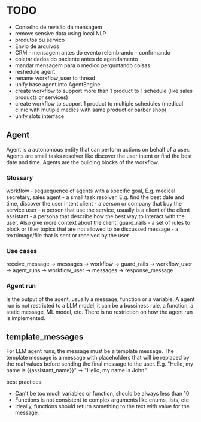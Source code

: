 # TODO
- Conselho de revisão da mensagem
- remove sensive data using local NLP
- produtos ou servico
- Envio de arquivos
- CRM - mensagem antes do evento relembrando - confirmando
- coletar dados do paciente antes do agendamento
- mandar mensagem para o medico perguntando coisas
- reshedule agent
- rename workflow_user to thread
- unify base agent into AgentEngine
- create workflow to support more than 1 product to 1 schedule (like sales products or services)
- create workflow to support 1 product to multiple schedules (medical clinic with mutiple medics with same product or barber shop)
- unify slots interface

## Agent
Agent is a autonomous entity that can perform actions on behalf of a user. Agents are small tasks resolver like discover the user intent or find the best date and time. Agents are the building blocks of the workflow.

### Glossary
workflow - seguequence of agents with a specific goal, E.g. medical secretary, sales
agent - a small task resolver, E.g. find the best date and time, discover the user intent
client - a person or company that buy the service
user - a person that use the service, usually is a client of the client
assistant - a persona that describe how the best way to interact with the user. Also give more context about the client.
guard_rails - a set of rules to block or filter topics that are not allowed to be discussed
message - a text/image/file that is sent or received by the user

### Use cases
receive_message -> messages -> workflow -> guard_rails -> workflow_user -> agent_runs -> workflow_user -> messages -> response_message

### Agent run
Is the output of the agent, usually a message, function or a variable. A agent run is not restricted to a LLM model, it can be a bussiness rule, a function, a static message, ML model, etc. There is no restriction on how the agent run is implemented.

## template_messages
For LLM agent runs, the message must be a template message. The template message is a message with placeholders that will be replaced by the real values before sending the final message to the user.
E.g. "Hello, my name is {{assistant_name}}" -> "Hello, my name is John"

best practices:
- Can't be too much variables or function, should be always less than 10
- Functions is not consistent to complex arguments like enums, lists, etc
- Ideally, functions should return something to the text with value for the message.

